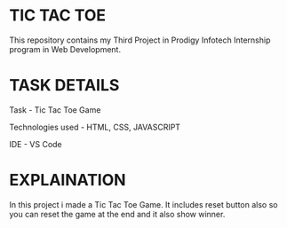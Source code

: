 <h1>TIC TAC TOE</h1>
<p>This repository contains my Third Project in Prodigy Infotech Internship program in Web Development.</p>
<h1>TASK DETAILS</h1>
<p>Task - Tic Tac Toe Game</p>
<p>Technologies used - HTML, CSS, JAVASCRIPT</p>
<p>IDE - VS Code</p>
<h1>EXPLAINATION</h1>
<p>In this project i made a Tic Tac Toe Game. It includes reset button also so you can reset the game at the end and it also show winner.</p>